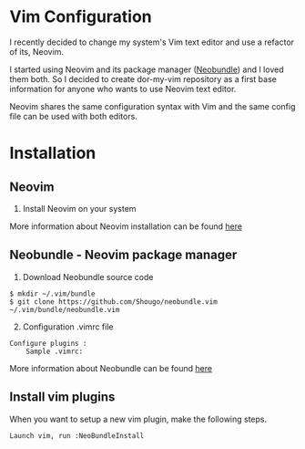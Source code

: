 # Vim Configuration

I recently decided to change my system's Vim text editor and use a refactor of its, Neovim. 

I started using Neovim and its package manager ([Neobundle](https://github.com/Shougo/neobundle.vim)) and I loved them both. So I decided to create dor-my-vim repository as a first base information for anyone who wants to use Neovim text editor.

Neovim shares the same configuration syntax with Vim and the same config file can be used with both editors.

# Installation

## Neovim

1. Install Neovim on your system

More information about Neovim installation can be found [here](https://github.com/neovim/neovim)

## Neobundle - Neovim package manager

1. Download Neobundle source code
```
$ mkdir ~/.vim/bundle
$ git clone https://github.com/Shougo/neobundle.vim ~/.vim/bundle/neobundle.vim
```

2. Configuration .vimrc file

```
Configure plugins :
    Sample .vimrc:
```

More information about Neobundle can be found [here](https://github.com/Shougo/neobundle.vim)


##  Install vim plugins

When you want to setup a new vim plugin, make the following steps.

```
Launch vim, run :NeoBundleInstall
```
